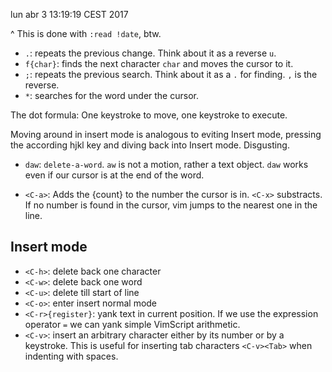 lun abr  3 13:19:19 CEST 2017


^ This is done with `:read !date`, btw.

* `.`: repeats the previous change. Think about it as a reverse `u`.
* `f{char}`: finds the next character `char` and moves the cursor to it.
* `;`: repeats the previous search. Think about it as a `.` for finding.
`,` is the reverse. 
* `*`: searches for the word under the cursor.

The dot formula: One keystroke to move, one keystroke to execute.

Moving around in insert mode is analogous to eviting Insert mode, pressing
the according hjkl key and diving back into Insert mode. Disgusting.

* `daw`: `delete-a-word`. `aw` is not a motion, rather a text object. `daw` 
works even if our cursor is at the end of the word.

* `<C-a>`: Adds the {count} to the number the cursor is in. `<C-x>` substracts.
If no number is found in the cursor, vim jumps to the nearest one in the line.

## Insert mode

* `<C-h>`: delete back one character
* `<C-w>`: delete back one word
* `<C-u>`: delete till start of line
* `<C-o>`: enter insert normal mode
* `<C-r>{register}`: yank text in current position. If we use the expression
operator `=` we can yank simple VimScript arithmetic.
* `<C-v>`: insert an arbitrary character either by its number or by a 
keystroke. This is useful for inserting tab characters `<C-v><Tab>` when 
indenting with spaces.



